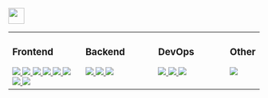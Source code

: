 <!-- <img width=100% src="https://github.com/Sigvel/Sigvel/assets/89355439/59cd323c-c229-455d-b6da-b0641c6fe3ad" /> -->
<br>
<!-- New skills Template -->
<img src="https://raw.githubusercontent.com/rahulbanerjee26/githubProfileReadmeGenerator/main/gifs/code.gif" width=32px height=32px>
<table><tr><td valign="top" width="33%">



### Frontend  
<div>
  <a href="https://reactjs.org/" target="_blank">
    <img src="https://skillicons.dev/icons?i=react" />
  </a> 
  <a href="https://getbootstrap.com/docs/3.4/javascript/" target="_blank">
    <img src="https://skillicons.dev/icons?i=bootstrap" />
  </a> 
  <a href="https://tailwindcss.com/" target="_blank">
    <img src="https://skillicons.dev/icons?i=tailwind" />
  </a> 
  <a href="https://www.w3school.com/css/" target="_blank">
    <img src="https://skillicons.dev/icons?i=css" />
  </a> 
  <a href="https://en.wikipedia.org/wiki/HTML5" target="_blank">
    <img src="https://skillicons.dev/icons?i=html" />
  </a> 
  <a href="https://www.javascript.com/" target="_blank">
    <img src="https://skillicons.dev/icons?i=js" />
  </a>
  <a href="https://skillicons.dev" target="_blank">
    <img src="https://skillicons.dev/icons?i=sass" />
  </a>
  <a href="https://wordpress.com" target="_blank">
    <img src="https://skillicons.dev/icons?i=wordpress" />
  </a>
</div>

</td><td valign="top" width="33%">

### Backend  
<div>
  <a href="https://www.javascript.com/" target="_blank">
    <img src="https://skillicons.dev/icons?i=js" />
  </a>
  <a href="https://nodejs.org/en/" target="_blank">
    <img src="https://skillicons.dev/icons?i=nodejs" />
  </a>
  <a href="https://wordpress.com" target="_blank">
    <img src="https://skillicons.dev/icons?i=wordpress" />
  </a>
</div>

</td><td valign="top" width="33%">


### DevOps  
<div>
  <a href="https://git-scm.com/" target="_blank">
    <img src="https://skillicons.dev/icons?i=git" />
  </a>
  <a href="https://www.gnu.org/software/bash/" target="_blank">
    <img src="https://skillicons.dev/icons?i=bash" />
  </a>
  <a href="https://docs.github.com/en/actions" target="_blank">
    <img src="https://skillicons.dev/icons?i=githubactions" />
  </a>
</div>

</td><td valign="top" width="33%">

### Other
<div>
  <a href="https://jestjs.io/" target="_blank">
    <img src="https://skillicons.dev/icons?i=jest" />
  </a>
</div>
</td></tr></table>  

<br/>

<!-- 
## Connect with me  
<div align="center">
<a href="https://moesera-dev.netlify.app/" target="_blank">
<img src=https://img.shields.io/badge/Portfolio-%23000000.svg?style=for-the-badge&logo=firefox&logoColor=#FF7139 alt="Portfolio" style="margin-bottom: 5px"/>
</a>
<a href="https://linkedin.com/in/sigvel" target="_blank">
<img src=https://img.shields.io/badge/linkedin-%231E77B5.svg?&style=for-the-badge&logo=linkedin&logoColor=white alt=linkedin style="margin-bottom: 5px;" />
</a>
<a href="https://discord.com/users/214084196040179715">
<img src=https://img.shields.io/badge/Pandä-%237289DA.svg?style=for-the-badge&amp;logo=discord&amp;logoColor=white style="max-width: 100%;">
</a>
</div>  
-->
<br/>  
